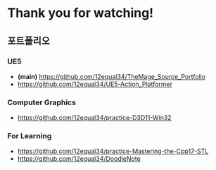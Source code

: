 # Thank you for watching!

## 포트폴리오
### UE5
* **(main)** https://github.com/12equal34/TheMage_Source_Portfolio
* https://github.com/12equal34/UE5-Action_Platformer

### Computer Graphics
* https://github.com/12equal34/practice-D3D11-Win32

### For Learning
* https://github.com/12equal34/practice-Mastering-the-Cpp17-STL
* https://github.com/12equal34/DoodleNote
